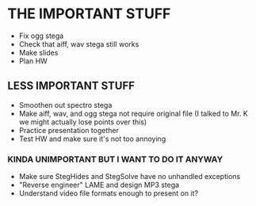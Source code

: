 # THE IMPORTANT STUFF
 - Fix ogg stega
 - Check that aiff, wav stega still works
 - Make slides
 - Plan HW

## LESS IMPORTANT STUFF
 - Smoothen out spectro stega
 - Make aiff, wav, and ogg stega not require original file (I talked to Mr. K we might actually lose points over this)
 - Practice presentation together
 - Test HW and make sure it's not too annoying

### KINDA UNIMPORTANT BUT I WANT TO DO IT ANYWAY
 - Make sure StegHides and StegSolve have no unhandled exceptions
 - "Reverse engineer" LAME and design MP3 stega
 - Understand video file formats enough to present on it?
